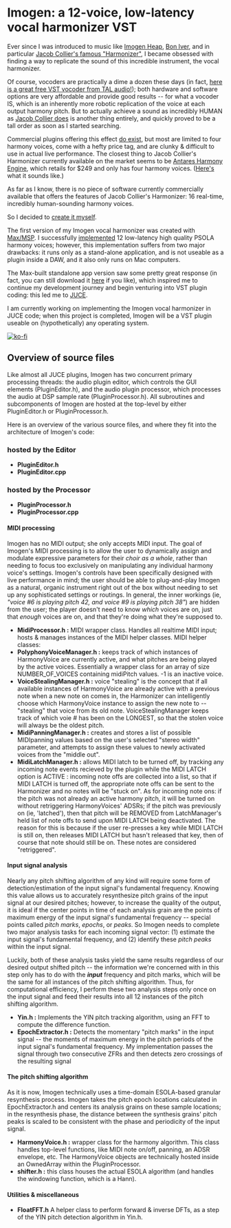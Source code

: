# Imogen: a 12-voice, low-latency vocal harmonizer VST
Ever since I was introduced to music like [Imogen Heap](http://www.youtube.com/watch?v=dHk2lLaDzlM), [Bon Iver](http://www.youtube.com/watch?v=CaYgMdq6NDg), and in particular [Jacob Collier's famous "Harmonizer"](http://www.youtube.com/watch?v=ZXIApugIuqk), I became obsessed with finding a way to replicate the sound of this incredible instrument, the vocal harmonizer.

Of course, vocoders are practically a dime a dozen these days (in fact, [here is a great free VST vocoder from TAL audio!](http://tal-software.com/products/tal-vocoder)); both hardware and software options are very affordable and provide good results -- for what a vocoder IS, which is an inherently more robotic replication of the voice at each output harmony pitch. But to actually achieve a sound as incredibly HUMAN as [Jacob Collier does](http://www.youtube.com/watch?v=m7_1HUEvieE) is another thing entirely, and quickly proved to be a tall order as soon as I started searching.

Commercial plugins offering this effect [do exist](http://www.izotope.com/en/products/nectar/features/harmony.html), but most are limited to four harmony voices, come with a hefty price tag, and are clunky & difficult to use in actual live performance. The closest thing to Jacob Collier's Harmonizer currently available on the market seems to be [Antares Harmony Engine](http://www.antarestech.com/product/harmony-engine/), which retails for $249 and only has four harmony voices. ([Here's](https://www.youtube.com/watch?v=4hgeVqTNVIw) what it sounds like.)

As far as I know, there is no piece of software currently commercially available that offers the features of Jacob Collier's Harmonizer: 16 real-time, incredibly human-sounding harmony voices. 

So I decided to [create it myself](http://www.youtube.com/watch?v=0lJxbwp_Sdg). 

The first version of my Imogen vocal harmonizer was created with [Max/MSP](http://cycling74.com/products/max). I successfully [implemented](http://www.youtube.com/watch?v=wRZxLcK6Ar4) 12 low-latency high quality PSOLA harmony voices; however, this implementation suffers from two major drawbacks: it runs only as a stand-alone application, and is not useable as a plugin inside a DAW, and it also only runs on Mac computers. 

The Max-built standalone app version saw some pretty great response (in fact, you can still download it [here](http://gumroad.com/benvining#PAkNo) if you like), which inspired me to continue my development journey and begin venturing into VST plugin coding: this led me to [JUCE](http://juce.com/).

I am currently working on implementing the Imogen vocal harmonizer in JUCE code; when this project is completed, Imogen will be a VST plugin useable on (hypothetically) any operating system. 

[![ko-fi](https://www.ko-fi.com/img/githubbutton_sm.svg)](https://ko-fi.com/G2G32OKV9)

## Overview of source files 

Like almost all JUCE plugins, Imogen has two concurrent primary processing threads: the audio plugin editor, which controls the GUI elements (PluginEditor.h), and the audio plugin processor, which processes the audio at DSP sample rate (PluginProcessor.h). All subroutines and subcomponents of Imogen are hosted at the top-level by either PluginEditor.h or PluginProcessor.h.

Here is an overview of the various source files, and where they fit into the architecture of Imogen's code:

### hosted by the Editor
* **PluginEditor.h**
* **PluginEditor.cpp**

### hosted by the Processor
* **PluginProcessor.h**
* **PluginProcessor.cpp**
#### MIDI processing
Imogen has no MIDI output; she only accepts MIDI input. The goal of Imogen's MIDI processing is to allow the user to dynamically assign and modulate expressive parameters for their *choir as a whole*, rather than needing to focus too exclusively on manipulating any individual harmony voice's settings. Imogen's controls have been specifically designed with live performance in mind; the user should be able to plug-and-play Imogen as a natural, organic instrument right out of the box without needing to set up any sophisticated settings or routings. In general, the inner workings (ie, *"voice #6 is playing pitch 42, and voice #9 is playing pitch 38"*) are hidden from the user; the player doesn't need to know *which* voices are on, just that *enough* voices are on, and that they're doing what they're supposed to. 
* **MidiProcessor.h :** MIDI wrapper class. Handles all realtime MIDI input; hosts & manages instances of the MIDI helper classes.
MIDI helper classes:
* **PolyphonyVoiceManager.h :** keeps track of which instances of HarmonyVoice are currently active, and what pitches are being played by the active voices. Essentially a wrapper class for an array of size NUMBER_OF_VOICES containing midiPitch values. -1 is an inactive voice.
* **VoiceStealingManager.h :** voice "stealing" is the concept that if all available instances of HarmonyVoice are already active with a previous note when a new note on comes in, the Harmonizer can intelligently choose which HarmonyVoice instance to assign the new note to -- "stealing" that voice from its old note. VoiceStealingManager keeps track of which voie # has been on the LONGEST, so that the stolen voice will always be the oldest pitch.
* **MidiPanningManager.h :** creates and stores a list of possible MIDIpanning values based on the user's selected "stereo width" parameter, and attempts to assign these values to newly activated voices from the "middle out".
* **MidiLatchManager.h :** allows MIDI latch to be turned off, by tracking any incoming note events recieved by the plugin while the MIDI LATCH option is ACTIVE : incoming note offs are collected into a list, so that if MIDI LATCH is turned off, the appropriate note offs can be sent to the Harmonizer and no notes will be "stuck on". As for incoming note ons: if the pitch was not already an active harmony pitch, it will be turned on without retriggering HarmonyVoices' ADSRs; if the pitch was previously on (ie, 'latched'), then that pitch will be REMOVED from LatchManager's held list of note offs to send upon MIDI LATCH being deactivated. The reason for this is because if the user re-presses a key while MIDI LATCH is still on, then releases MIDI LATCH but hasn't released that key, then of course that note should still be on. These notes are considered "retriggered".
#### Input signal analysis
Nearly any pitch shifting algorithm of any kind will require some form of detection/estimation of the input signal's fundamental frequency. Knowing this value allows us to accurately resynthesize pitch grains of the input signal at our desired pitches; however, to increase the quality of the output, it is ideal if the center points in time of each analysis grain are the points of maximum energy of the input signal's fundamental frequency -- special points called *pitch marks*, *epochs*, or *peaks*. So Imogen needs to complete two major analysis tasks for each incoming signal vector: (1) estimate the input signal's fundamental frequency, and (2) identify these *pitch peaks* within the input signal. 

Luckily, both of these analysis tasks yield the same results regardless of our desired output shifted pitch -- the information we're concerned with in this step only has to do with the ***input*** frequency and pitch marks, which will be the same for all instances of the pitch shifting algorithm. Thus, for computational efficiency, I perform these two analysis steps only once on the input signal and feed their results into all 12 instances of the pitch shifting algorithm.
* **Yin.h :** Implements the YIN pitch tracking algorithm, using an FFT to compute the difference function.
* **EpochExtractor.h :** Detects the momentary "pitch marks" in the input signal -- the moments of maximum energy in the pitch periods of the input signal's fundamental frequency. My implementation passes the signal through two consecutive ZFRs and then detects zero crossings of the resulting signal
#### The pitch shifting algorithm
As it is now, Imogen technically uses a time-domain ESOLA-based granular resynthesis process. Imogen takes the pitch epoch locations calculated in EpochExtractor.h and centers its analysis grains on these sample locations; in the resynthesis phase, the distance between the synthesis grains' pitch peaks is scaled to be consistent with the phase and periodicity of the input signal. 
* **HarmonyVoice.h :** wrapper class for the harmony algorithm. This class handles top-level functions, like MIDI note on/off, panning, an ADSR envelope, etc. The HarmonyVoice objects are technically hosted inside an OwnedArray<HarmonyVoice> within the PluginProcessor.
* **shifter.h :** this class houses the actual ESOLA algorithm (and handles the windowing function, which is a Hann).
#### Utilities & miscellaneous
* **FloatFFT.h** A helper class to perform forward & inverse DFTs, as a step of the YIN pitch detection algorithm in Yin.h. 
